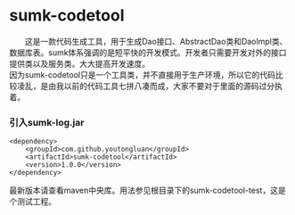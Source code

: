 # sumk-codetool
&emsp;&emsp;这是一款代码生成工具，用于生成Dao接口、AbstractDao类和DaoImpl类、数据库表。sumk体系强调的是短平快的开发模式。开发者只需要开发对外的接口提供类以及服务类。大大提高开发速度。<BR>
因为sumk-codetool只是一个工具类，并不直接用于生产环境，所以它的代码比较凌乱，是由我以前的代码工具七拼八凑而成，大家不要对于里面的源码过分执着。

### 引入sumk-log.jar
```
<dependency>
    <groupId>com.github.youtongluan</groupId>
    <artifactId>sumk-codetool</artifactId>
    <version>1.0.0</version>
</dependency>
```
最新版本请查看maven中央库。用法参见根目录下的sumk-codetool-test，这是个测试工程。




